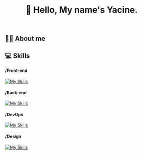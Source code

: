 <h1 align="center">👋 Hello, My name's Yacine.</h1></br>

<h2>👨‍💻 About me</h2>

<h2>💻 Skills</h2>

<h4>/Front-end</h4>

[![My Skills](https://skillicons.dev/icons?i=js,html,css,react,angular,bootstrap,tailwind&theme=light)](https://skillicons.dev)

<h4>/Back-end</h4>

[![My Skills](https://skillicons.dev/icons?i=php,symfony,laravel,java,spring,hibernate,postgres,mysql&theme=light)](https://skillicons.dev)</br>

<h4>/DevOps</h4>

[![My Skills](https://skillicons.dev/icons?i=docker,github,git&theme=light)](https://skillicons.dev)</br>

<h4>/Design</h4>

[![My Skills](https://skillicons.dev/icons?i=figma&theme=light)](https://skillicons.dev)</br>


